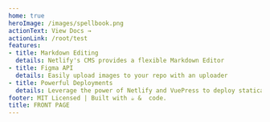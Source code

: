 ```yaml
---
home: true
heroImage: /images/spellbook.png
actionText: View Docs →
actionLink: /root/test
features:
- title: Markdown Editing
  details: Netlify's CMS provides a flexible Markdown Editor
- title: Figma API
  details: Easily upload images to your repo with an uploader
- title: Powerful Deployments
  details: Leverage the power of Netlify and VuePress to deploy statically
footer: MIT Licensed | Built with ☕️ &  code.
title: FRONT PAGE
---
```

